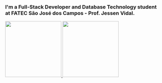 ### I'm a Full-Stack Developer and Database Technology student at FATEC São José dos Campos - Prof. Jessen Vidal.

<a href="https://github.com/paulo-granthon">
  
  <img height="180em" src="https://github-readme-stats-git-masterrstaa-rickstaa.vercel.app/api?username=paulo-granthon&show_icons=true&count_private=true&theme=github_dark" />
  <img height="180em" src="https://github-readme-stats-git-masterrstaa-rickstaa.vercel.app/api/top-langs/?username=paulo-granthon&layout=compact&langs_count=10&count_private=true&theme=github_dark" />  
  
</a>
